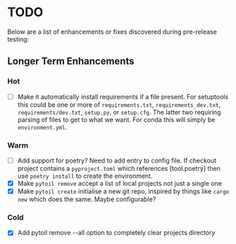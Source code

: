 # TODO

Below are a list of enhancements or fixes discovered during pre-release testing:

## Longer Term Enhancements

### Hot

- [ ] Make it automatically install requirements if a file present. For setuptools this could be one or more of `requirements.txt`, `requirements_dev.txt`, `requirements/dev.txt`, `setup.py`, or `setup.cfg`. The latter two requiring parsing of files to get to what we want. For conda this will simply be `environment.yml`.

### Warm

- [ ] Add support for poetry? Need to add entry to config file. If checkout project contains a `pyproject.toml` which references [tool.poetry] then use `poetry install` to create the environment.
- [x] Make `pytoil remove` accept a list of local projects not just a single one
- [x] Make `pytoil create` initialise a new git repo, inspired by things like `cargo new` which does the same. Maybe configurable?

### Cold

- [x] Add pytoil remove --all option to completely clear projects directory
